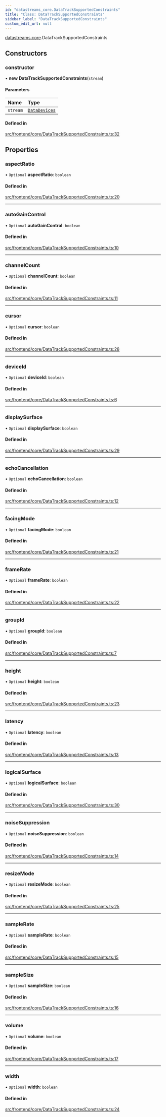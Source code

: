 ```yaml
---
id: "datastreams_core.DataTrackSupportedConstraints"
title: "Class: DataTrackSupportedConstraints"
sidebar_label: "DataTrackSupportedConstraints"
custom_edit_url: null
---
```


[datastreams.core](../modules/datastreams_core).DataTrackSupportedConstraints

## Constructors

### constructor

• **new DataTrackSupportedConstraints**(`stream`)

#### Parameters

| Name | Type |
| :------ | :------ |
| `stream` | [`DataDevices`](datastreams_core.DataDevices) |

#### Defined in

[src/frontend/core/DataTrackSupportedConstraints.ts:32](https://github.com/brainsatplay/datastreams-api/blob/b373a8f/src/frontend/core/DataTrackSupportedConstraints.ts#L32)

## Properties

### aspectRatio

• `Optional` **aspectRatio**: `boolean`

#### Defined in

[src/frontend/core/DataTrackSupportedConstraints.ts:20](https://github.com/brainsatplay/datastreams-api/blob/b373a8f/src/frontend/core/DataTrackSupportedConstraints.ts#L20)

___

### autoGainControl

• `Optional` **autoGainControl**: `boolean`

#### Defined in

[src/frontend/core/DataTrackSupportedConstraints.ts:10](https://github.com/brainsatplay/datastreams-api/blob/b373a8f/src/frontend/core/DataTrackSupportedConstraints.ts#L10)

___

### channelCount

• `Optional` **channelCount**: `boolean`

#### Defined in

[src/frontend/core/DataTrackSupportedConstraints.ts:11](https://github.com/brainsatplay/datastreams-api/blob/b373a8f/src/frontend/core/DataTrackSupportedConstraints.ts#L11)

___

### cursor

• `Optional` **cursor**: `boolean`

#### Defined in

[src/frontend/core/DataTrackSupportedConstraints.ts:28](https://github.com/brainsatplay/datastreams-api/blob/b373a8f/src/frontend/core/DataTrackSupportedConstraints.ts#L28)

___

### deviceId

• `Optional` **deviceId**: `boolean`

#### Defined in

[src/frontend/core/DataTrackSupportedConstraints.ts:6](https://github.com/brainsatplay/datastreams-api/blob/b373a8f/src/frontend/core/DataTrackSupportedConstraints.ts#L6)

___

### displaySurface

• `Optional` **displaySurface**: `boolean`

#### Defined in

[src/frontend/core/DataTrackSupportedConstraints.ts:29](https://github.com/brainsatplay/datastreams-api/blob/b373a8f/src/frontend/core/DataTrackSupportedConstraints.ts#L29)

___

### echoCancellation

• `Optional` **echoCancellation**: `boolean`

#### Defined in

[src/frontend/core/DataTrackSupportedConstraints.ts:12](https://github.com/brainsatplay/datastreams-api/blob/b373a8f/src/frontend/core/DataTrackSupportedConstraints.ts#L12)

___

### facingMode

• `Optional` **facingMode**: `boolean`

#### Defined in

[src/frontend/core/DataTrackSupportedConstraints.ts:21](https://github.com/brainsatplay/datastreams-api/blob/b373a8f/src/frontend/core/DataTrackSupportedConstraints.ts#L21)

___

### frameRate

• `Optional` **frameRate**: `boolean`

#### Defined in

[src/frontend/core/DataTrackSupportedConstraints.ts:22](https://github.com/brainsatplay/datastreams-api/blob/b373a8f/src/frontend/core/DataTrackSupportedConstraints.ts#L22)

___

### groupId

• `Optional` **groupId**: `boolean`

#### Defined in

[src/frontend/core/DataTrackSupportedConstraints.ts:7](https://github.com/brainsatplay/datastreams-api/blob/b373a8f/src/frontend/core/DataTrackSupportedConstraints.ts#L7)

___

### height

• `Optional` **height**: `boolean`

#### Defined in

[src/frontend/core/DataTrackSupportedConstraints.ts:23](https://github.com/brainsatplay/datastreams-api/blob/b373a8f/src/frontend/core/DataTrackSupportedConstraints.ts#L23)

___

### latency

• `Optional` **latency**: `boolean`

#### Defined in

[src/frontend/core/DataTrackSupportedConstraints.ts:13](https://github.com/brainsatplay/datastreams-api/blob/b373a8f/src/frontend/core/DataTrackSupportedConstraints.ts#L13)

___

### logicalSurface

• `Optional` **logicalSurface**: `boolean`

#### Defined in

[src/frontend/core/DataTrackSupportedConstraints.ts:30](https://github.com/brainsatplay/datastreams-api/blob/b373a8f/src/frontend/core/DataTrackSupportedConstraints.ts#L30)

___

### noiseSuppression

• `Optional` **noiseSuppression**: `boolean`

#### Defined in

[src/frontend/core/DataTrackSupportedConstraints.ts:14](https://github.com/brainsatplay/datastreams-api/blob/b373a8f/src/frontend/core/DataTrackSupportedConstraints.ts#L14)

___

### resizeMode

• `Optional` **resizeMode**: `boolean`

#### Defined in

[src/frontend/core/DataTrackSupportedConstraints.ts:25](https://github.com/brainsatplay/datastreams-api/blob/b373a8f/src/frontend/core/DataTrackSupportedConstraints.ts#L25)

___

### sampleRate

• `Optional` **sampleRate**: `boolean`

#### Defined in

[src/frontend/core/DataTrackSupportedConstraints.ts:15](https://github.com/brainsatplay/datastreams-api/blob/b373a8f/src/frontend/core/DataTrackSupportedConstraints.ts#L15)

___

### sampleSize

• `Optional` **sampleSize**: `boolean`

#### Defined in

[src/frontend/core/DataTrackSupportedConstraints.ts:16](https://github.com/brainsatplay/datastreams-api/blob/b373a8f/src/frontend/core/DataTrackSupportedConstraints.ts#L16)

___

### volume

• `Optional` **volume**: `boolean`

#### Defined in

[src/frontend/core/DataTrackSupportedConstraints.ts:17](https://github.com/brainsatplay/datastreams-api/blob/b373a8f/src/frontend/core/DataTrackSupportedConstraints.ts#L17)

___

### width

• `Optional` **width**: `boolean`

#### Defined in

[src/frontend/core/DataTrackSupportedConstraints.ts:24](https://github.com/brainsatplay/datastreams-api/blob/b373a8f/src/frontend/core/DataTrackSupportedConstraints.ts#L24)
